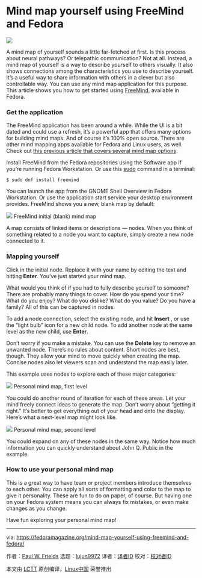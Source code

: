 [#]: collector: (lujun9972)
[#]: translator: ( )
[#]: reviewer: ( )
[#]: publisher: ( )
[#]: url: ( )
[#]: subject: (Mind map yourself using FreeMind and Fedora)
[#]: via: (https://fedoramagazine.org/mind-map-yourself-using-freemind-and-fedora/)
[#]: author: (Paul W. Frields https://fedoramagazine.org/author/pfrields/)

Mind map yourself using FreeMind and Fedora
======
![](https://fedoramagazine.org/wp-content/uploads/2019/01/freemind-816x345.jpg)

A mind map of yourself sounds a little far-fetched at first. Is this process about neural pathways? Or telepathic communication? Not at all. Instead, a mind map of yourself is a way to describe yourself to others visually. It also shows connections among the characteristics you use to describe yourself. It’s a useful way to share information with others in a clever but also controllable way. You can use any mind map application for this purpose. This article shows you how to get started using [FreeMind][1], available in Fedora.

### Get the application

The FreeMind application has been around a while. While the UI is a bit dated and could use a refresh, it’s a powerful app that offers many options for building mind maps. And of course it’s 100% open source. There are other mind mapping apps available for Fedora and Linux users, as well. Check out [this previous article that covers several mind map options][2].

Install FreeMind from the Fedora repositories using the Software app if you’re running Fedora Workstation. Or use this [sudo][3] command in a terminal:

```
$ sudo dnf install freemind
```

You can launch the app from the GNOME Shell Overview in Fedora Workstation. Or use the application start service your desktop environment provides. FreeMind shows you a new, blank map by default:

![][4]
FreeMind initial (blank) mind map

A map consists of linked items or descriptions — nodes. When you think of something related to a node you want to capture, simply create a new node connected to it.

### Mapping yourself

Click in the initial node. Replace it with your name by editing the text and hitting **Enter**. You’ve just started your mind map.

What would you think of if you had to fully describe yourself to someone? There are probably many things to cover. How do you spend your time? What do you enjoy? What do you dislike? What do you value? Do you have a family? All of this can be captured in nodes.

To add a node connection, select the existing node, and hit **Insert** , or use the “light bulb” icon for a new child node. To add another node at the same level as the new child, use **Enter**.

Don’t worry if you make a mistake. You can use the **Delete** key to remove an unwanted node. There’s no rules about content. Short nodes are best, though. They allow your mind to move quickly when creating the map. Concise nodes also let viewers scan and understand the map easily later.

This example uses nodes to explore each of these major categories:

![][5]
Personal mind map, first level

You could do another round of iteration for each of these areas. Let your mind freely connect ideas to generate the map. Don’t worry about “getting it right.” It’s better to get everything out of your head and onto the display. Here’s what a next-level map might look like.

![][6]
Personal mind map, second level

You could expand on any of these nodes in the same way. Notice how much information you can quickly understand about John Q. Public in the example.

### How to use your personal mind map

This is a great way to have team or project members introduce themselves to each other. You can apply all sorts of formatting and color to the map to give it personality. These are fun to do on paper, of course. But having one on your Fedora system means you can always fix mistakes, or even make changes as you change.

Have fun exploring your personal mind map!



--------------------------------------------------------------------------------

via: https://fedoramagazine.org/mind-map-yourself-using-freemind-and-fedora/

作者：[Paul W. Frields][a]
选题：[lujun9972][b]
译者：[译者ID](https://github.com/译者ID)
校对：[校对者ID](https://github.com/校对者ID)

本文由 [LCTT](https://github.com/LCTT/TranslateProject) 原创编译，[Linux中国](https://linux.cn/) 荣誉推出

[a]: https://fedoramagazine.org/author/pfrields/
[b]: https://github.com/lujun9972
[1]: http://freemind.sourceforge.net/wiki/index.php/Main_Page
[2]: https://fedoramagazine.org/three-mind-mapping-tools-fedora/
[3]: https://fedoramagazine.org/howto-use-sudo/
[4]: https://fedoramagazine.org/wp-content/uploads/2019/01/Screenshot-from-2019-01-19-15-17-04-1024x736.png
[5]: https://fedoramagazine.org/wp-content/uploads/2019/01/Screenshot-from-2019-01-19-15-32-38-1024x736.png
[6]: https://fedoramagazine.org/wp-content/uploads/2019/01/Screenshot-from-2019-01-19-15-38-00-1024x736.png
